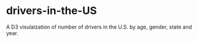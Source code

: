 # drivers-in-the-US
A D3 visulaization of number of drivers in the U.S. by age, gender, state and year.
